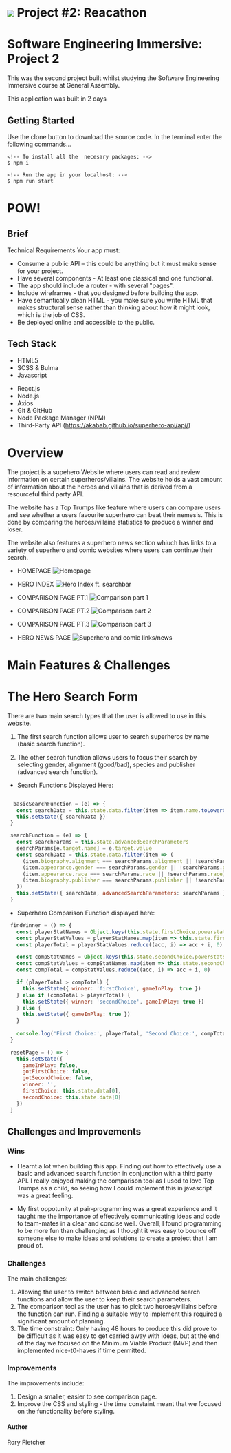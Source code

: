 # ![](https://ga-dash.s3.amazonaws.com/production/assets/logo-9f88ae6c9c3871690e33280fcf557f33.png) Project #2: Reacathon


# Software Engineering Immersive: Project 2
This was the second project built whilst studying the Software Engineering Immersive course at General Assembly.

This application was built in 2 days

## Getting Started
Use the clone button to download the source code. In the terminal enter the following commands...
```
<!-- To install all the  necesary packages: -->
$ npm i

<!-- Run the app in your localhost: -->
$ npm run start
```

# POW!

## Brief
Technical Requirements
Your app must:

* Consume a public API – this could be anything but it must make sense for your project.
* Have several components - At least one classical and one functional.
* The app should include a router - with several "pages".
* Include wireframes - that you designed before building the app.
* Have semantically clean HTML - you make sure you write HTML that makes structural sense rather than thinking about how it might look, which is the job of CSS.
* Be deployed online and accessible to the public.


## Tech Stack

+ HTML5
+ SCSS & Bulma
+ Javascript
* React.js
* Node.js
* Axios
* Git & GitHub
* Node Package Manager (NPM)
* Third-Party API (https://akabab.github.io/superhero-api/api/)

# Overview 

The project is a supehero Website where users can read and review information on certain superheros/villains. The website holds a vast amount of information about the heroes and villains that is derived from a resourceful third party API.

The website has a Top Trumps like feature where users can compare users and see whether a users favourite superhero can beat their nemesis. This is done by comparing the heroes/villains statistics to produce a winner and loser.

The website also features a superhero news section whiuch has links to a variety of superhero and comic websites where users can continue their search.
* HOMEPAGE
![Homepage](readmefiles/laptophome.png)

* HERO INDEX
![Hero Index ft. searchbar](readmefiles/index.png)

* COMPARISON PAGE PT.1
![Comparison part 1](readmefiles/battlep1.png)

* COMPARISON PAGE PT.2
![Comparison part 2](readmefiles/battlep2.png)

* COMPARISON PAGE PT.3
![Comparison part 3](readmefiles/winlose.png)

* HERO NEWS PAGE
![Superhero  and comic links/news](readmefiles/heronews.png)

# Main Features & Challenges

# The Hero Search Form
There are two main search types that the user is allowed to use in this website.

 1. The first search function allows user to search superheros by name (basic search function).

 2. The other search function allows users to focus their search by selecting gender, alignment (good/bad), species and publisher (advanced search function). 

* Search Functions Displayed Here:
 ```js

   basicSearchFunction = (e) => {
    const searchData = this.state.data.filter(item => item.name.toLowerCase().includes(e.target.value.toLowerCase()))
    this.setState({ searchData })
  }

  searchFunction = (e) => {
    const searchParams = this.state.advancedSearchParameters
    searchParams[e.target.name] = e.target.value
    const searchData = this.state.data.filter(item => (
      (item.biography.alignment === searchParams.alignment || !searchParams.alignment) && 
      (item.appearance.gender === searchParams.gender || !searchParams.gender) && 
      (item.appearance.race === searchParams.race || !searchParams.race) && 
      (item.biography.publisher === searchParams.publisher || !searchParams.publisher)
    ))
    this.setState({ searchData, advancedSearchParameters: searchParams })
  }
 ```

 * Superhero Comparison Function displayed here:

 ```js
  findWinner = () => {
    const playerStatNames = Object.keys(this.state.firstChoice.powerstats)
    const playerStatValues = playerStatNames.map(item => this.state.firstChoice.powerstats[item])
    const playerTotal = playerStatValues.reduce((acc, i) => acc + i, 0)

    const compStatNames = Object.keys(this.state.secondChoice.powerstats)
    const compStatValues = compStatNames.map(item => this.state.secondChoice.powerstats[item])
    const compTotal = compStatValues.reduce((acc, i) => acc + i, 0)

    if (playerTotal > compTotal) {
      this.setState({ winner: 'firstChoice', gameInPlay: true })
    } else if (compTotal > playerTotal) {
      this.setState({ winner: 'secondChoice', gameInPlay: true })
    } else {
      this.setState({ gameInPlay: true })
    }
    
    console.log('First Choice:', playerTotal, 'Second Choice:', compTotal)
  }

  resetPage = () => {
    this.setState({ 
      gameInPlay: false, 
      gotFirstChoice: false, 
      gotSecondChoice: false, 
      winner: '', 
      firstChoice: this.state.data[0],
      secondChoice: this.state.data[0]
    })
  }

 ``` 
## Challenges and Improvements

### Wins
* I learnt a lot when building this app. Finding out how to effectively use a basic and advanced search function in conjunction with a third party API. I really enjoyed making the comparison tool as I used to love Top Trumps as a child, so seeing how I could implement this in javascript was a great feeling.

* My first oppotunity at pair-programming was a great experience and it taught me the importance of effectively communicating ideas and code to team-mates in a clear and concise well. Overall, I found programming to be more fun than challenging as I thought it was easy to bounce off someone else to make ideas and solutions to create a project that I am proud of.

### Challenges
The main challenges:
1. Allowing the user to switch between basic and advanced search functions and allow the user to keep their search parameters.
2. The comparison tool as the user has to pick two heroes/villains before the function can run. Finding a suitable way to implement this required a significant amount of planning.
3. The time constraint: Only having 48 hours to produce this did prove to be difficult as it was easy to get carried away with ideas, but at the end of the day we focused on the Minimum Viable Product (MVP) and then implemented nice-t0-haves if time permitted.

### Improvements
The improvements include:
1. Design a smaller, easier to see comparison page.
2. Improve the CSS and styling - the time constaint meant that we focused on the functionality before styling.

#### Author
Rory Fletcher





